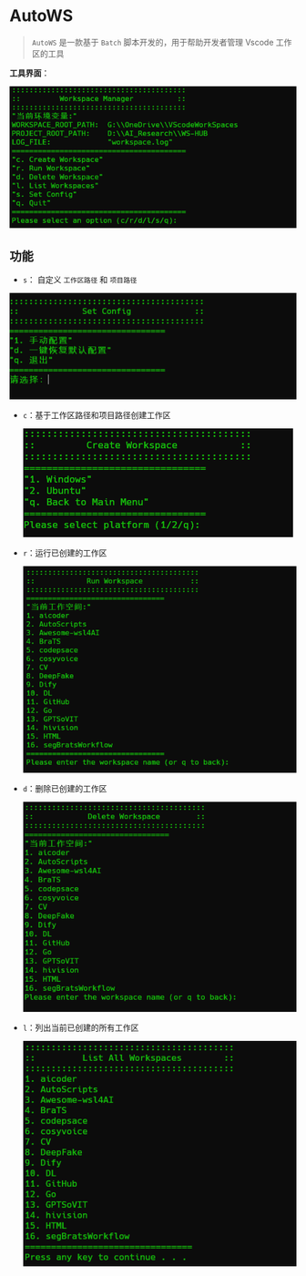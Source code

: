 # AutoWS

> `AutoWS` 是一款基于 `Batch` 脚本开发的，用于帮助开发者管理 Vscode 工作区的工具

**工具界面**：

![image-20240915182709933](https://raw.githubusercontent.com/Helium-327/PicGo/main/win/markdown/202409151827983.png)

## 功能

- `s`： 自定义 `工作区路径` 和 `项目路径`

![image-20240915183100193](https://raw.githubusercontent.com/Helium-327/PicGo/main/win/markdown/202409151831217.png)

- `c`：基于工作区路径和项目路径创建工作区

  ![image-20240915183212975](https://raw.githubusercontent.com/Helium-327/PicGo/main/win/markdown/202409151832998.png)
- `r`：运行已创建的工作区

  ![image-20240915183331217](https://raw.githubusercontent.com/Helium-327/PicGo/main/win/markdown/202409151833243.png)
- `d`：删除已创建的工作区

  ![image-20240915183348723](https://raw.githubusercontent.com/Helium-327/PicGo/main/win/markdown/202409151833748.png)
- `l`：列出当前已创建的所有工作区

  ![image-20240915183407963](https://raw.githubusercontent.com/Helium-327/PicGo/main/win/markdown/202409151834988.png)
